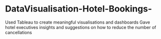 # DataVisualisation-Hotel-Bookings-
Used Tableau to create meaningful visualisations and dashboards
Gave hotel executives insights and suggestions on how to reduce the number of cancellations
